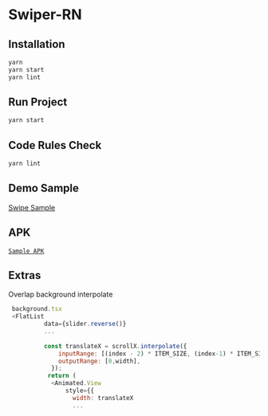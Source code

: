 # Swiper-RN

## Installation
```sh
yarn
yarn start
yarn lint
```

## Run Project
```sh
yarn start
```

## Code Rules Check
```sh
yarn lint
```
## Demo Sample

[Swipe Sample](https://imgur.com/eoHuLOO)

## APK

[`Sample APK`](https://drive.google.com/file/d/1fQDV9X42V2OpujeCHrVvPtKzw0-KGz1a/view?usp=sharing)


## Extras

Overlap background interpolate
```js
 background.tsx
 <FlatList
          data={slider.reverse()}
          ...
   
          const translateX = scrollX.interpolate({
              inputRange: [(index - 2) * ITEM_SIZE, (index-1) * ITEM_SIZE],
              outputRange: [0,width],
            });
           return (
            <Animated.View
                style={{
                  width: translateX
                  ...
                  
          
```
